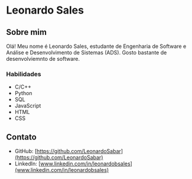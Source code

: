 # Leonardo Sales

## Sobre mim
Olá! Meu nome é Leonardo Sales, estudante de Engenharia de Software e Análise e Desenvolvimento de Sistemas (ADS). Gosto bastante de desenvolviemnto de software.

### Habilidades
- C/C++
- Python
- SQL
- JavaScript
- HTML
- CSS

## Contato
- GitHub: [https://github.com/LeonardoSabar](https://github.com/LeonardoSabar)
- LinkedIn: [www.linkedin.com/in/leonardobsales](www.linkedin.com/in/leonardobsales)
